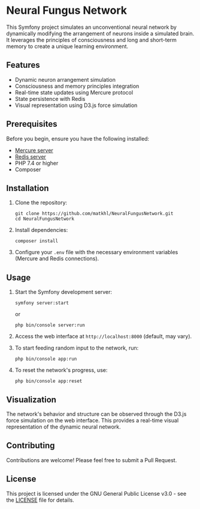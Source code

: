 # Neural Fungus Network

This Symfony project simulates an unconventional neural network by dynamically modifying the arrangement of neurons inside a simulated brain. It leverages the principles of consciousness and long and short-term memory to create a unique learning environment.

## Features

- Dynamic neuron arrangement simulation
- Consciousness and memory principles integration
- Real-time state updates using Mercure protocol
- State persistence with Redis
- Visual representation using D3.js force simulation

## Prerequisites

Before you begin, ensure you have the following installed:

- [Mercure server](https://mercure.rocks/docs/hub/install)
- [Redis server](https://redis.io/docs/latest/operate/oss_and_stack/install/install-redis/)
- PHP 7.4 or higher
- Composer

## Installation

1. Clone the repository:
   ```
   git clone https://github.com/matkhl/NeuralFungusNetwork.git
   cd NeuralFungusNetwork
   ```

2. Install dependencies:
   ```
   composer install
   ```

3. Configure your `.env` file with the necessary environment variables (Mercure and Redis connections).

## Usage

1. Start the Symfony development server:
   ```
   symfony server:start
   ```
   or
   ```
   php bin/console server:run
   ```

2. Access the web interface at `http://localhost:8000` (default, may vary).

3. To start feeding random input to the network, run:
   ```
   php bin/console app:run
   ```

4. To reset the network's progress, use:
   ```
   php bin/console app:reset
   ```

## Visualization

The network's behavior and structure can be observed through the D3.js force simulation on the web interface. This provides a real-time visual representation of the dynamic neural network.

## Contributing

Contributions are welcome! Please feel free to submit a Pull Request.

## License

This project is licensed under the GNU General Public License v3.0 - see the [LICENSE](LICENSE) file for details.